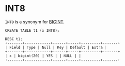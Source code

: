 # INT8

`INT8` is a synonym for [BIGINT](bigint.md).

```
CREATE TABLE t1 (x INT8);

DESC t1;
+-------+------------+------+-----+---------+-------+
| Field | Type | Null | Key | Default | Extra |
+-------+------------+------+-----+---------+-------+
| x | bigint(20) | YES | | NULL | |
+-------+------------+------+-----+---------+-------+
```